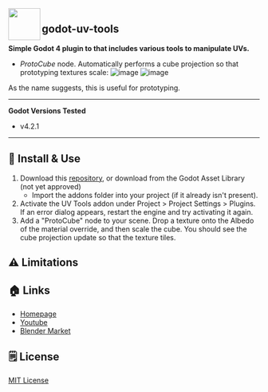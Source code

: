 <img src="addons/vertex_painter/icon.png" width="64" align="left" />

## godot-uv-tools
 
**Simple Godot 4 plugin to that includes various tools to manipulate UVs.**
- *ProtoCube* node. Automatically performs a cube projection so that prototyping textures scale:
![image](https://github.com/bikemurt/godot-uv-tools/assets/23486102/5dc7a270-d7cf-436e-aa58-a75b9873a0f9)
![image](https://github.com/bikemurt/godot-uv-tools/assets/23486102/acaa1c51-915a-41eb-a274-399ee759f440)

As the name suggests, this is useful for prototyping.

---

**Godot Versions Tested**

- v4.2.1

---
## 🚀 Install & Use

1. Download this [repository](https://github.com/bikemurt/godot-uv-tools/), or download from the Godot Asset Library (not yet approved)
    - Import the addons folder into your project (if it already isn't present).
2. Activate the UV Tools addon under Project > Project Settings > Plugins. If an error dialog appears, restart the engine and try activating it again.
3. Add a "ProtoCube" node to your scene. Drop a texture onto the Albedo of the material override, and then scale the cube. You should see the cube projection update so that the texture tiles.

## ⚠️ Limitations

## 🏠 Links

- [Homepage](https://www.michaeljared.ca/)
- [Youtube](https://www.youtube.com/@michaeljburt)
- [Blender Market](https://blendermarket.com/creators/michaeljared)

## 🗒️ License

[MIT License](/LICENSE)
